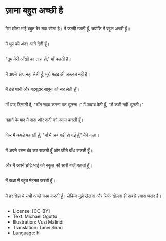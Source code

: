 # ज़ामा बहुत अच्छी है

##
मेरा छोटा भाई बहुत देर तक सोता है। मैं जल्दी उठती हूँ, क्योंकि मैं बहुत अच्छी हूँ।

##
मैं धूप को अंदर आने देती हूँ।

##
"तुम मेरी आँखों का तारा हो," माँ कहती हैं।

##
मैं अपने आप नहा लेती हूँ, मुझे मदद की ज़रूरत नहीं है।

##
मैं ठंडे पानी और बदबूदार साबुन को सह लेती हूँ।

##
माँ याद दिलाती हैं, "दाँत साफ़ करना मत भूलना।" मैं जवाब देती हूँ, "मैं कभी नहीं भूलती।"

##
नहाने के बाद मैं दादा और दादी को प्रणाम करती हूँ।

##
फिर मैं कपड़े पहनती हूँ, "माँ मैं अब बड़ी हो गई हूँ," मैंने कहा।

##
मैं अपने बटन बंद कर सकती हूँ और फ़ीते बाँध सकती हूँ।

##
और मैं अपने छोटे भाई को स्कूल की सारी बातें बताती हूँ।

##
मैं कक्षा में बहुत मेहनत करती हूँ।

##
मैं हर रोज़ ये सभी अच्छे काम करती हूँ। लेकिन मुझे खेलना और सिर्फ खेलना ही सबसे ज़्यादा पसंद है।

##
* License: [CC-BY]
* Text: Michael Oguttu
* Illustration: Vusi Malindi
* Translation: Tanvi Sirari
* Language: hi
